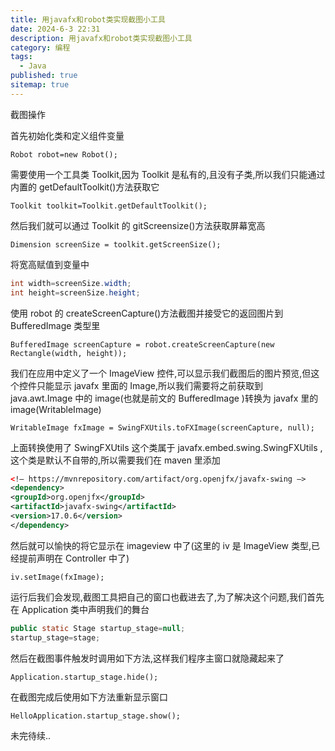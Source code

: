 ```yaml
---
title: 用javafx和robot类实现截图小工具
date: 2024-6-3 22:31
description: 用javafx和robot类实现截图小工具
category: 编程
tags:
  - Java
published: true
sitemap: true
---
```


截图操作

首先初始化类和定义组件变量

`Robot robot=new Robot();`

需要使用一个工具类 Toolkit,因为 Toolkit 是私有的,且没有子类,所以我们只能通过内置的 getDefaultToolkit()方法获取它

`Toolkit toolkit=Toolkit.getDefaultToolkit();`

然后我们就可以通过 Toolkit 的 gitScreensize()方法获取屏幕宽高

`Dimension screenSize = toolkit.getScreenSize();`

将宽高赋值到变量中

```java
int width=screenSize.width;
int height=screenSize.height;
```

使用 robot 的 createScreenCapture()方法截图并接受它的返回图片到 BufferedImage 类型里

`BufferedImage screenCapture = robot.createScreenCapture(new Rectangle(width, height));`

我们在应用中定义了一个 ImageView 控件,可以显示我们截图后的图片预览,但这个控件只能显示 javafx 里面的 Image,所以我们需要将之前获取到 java.awt.Image 中的 image(也就是前文的 BufferedImage )转换为 javafx 里的 image(WritableImage)

`WritableImage fxImage = SwingFXUtils.toFXImage(screenCapture, null);`

上面转换使用了 SwingFXUtils 这个类属于 javafx.embed.swing.SwingFXUtils ,这个类是默认不自带的,所以需要我们在 maven 里添加

```xml
<!– https://mvnrepository.com/artifact/org.openjfx/javafx-swing –>
<dependency>
<groupId>org.openjfx</groupId>
<artifactId>javafx-swing</artifactId>
<version>17.0.6</version>
</dependency>
```

然后就可以愉快的将它显示在 imageview 中了(这里的 iv 是 ImageView 类型,已经提前声明在 Controller 中了)

`iv.setImage(fxImage);`

运行后我们会发现,截图工具把自己的窗口也截进去了,为了解决这个问题,我们首先在 Application 类中声明我们的舞台

```java
public static Stage startup_stage=null;
startup_stage=stage;
```

然后在截图事件触发时调用如下方法,这样我们程序主窗口就隐藏起来了

`Application.startup_stage.hide();`

在截图完成后使用如下方法重新显示窗口

`HelloApplication.startup_stage.show();`

未完待续..
